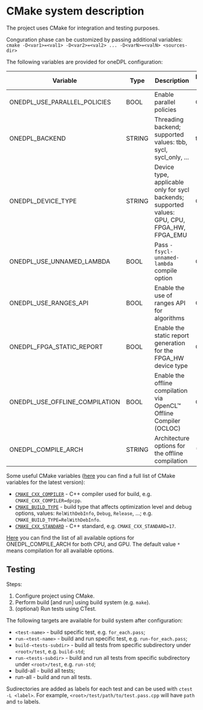 # CMake system description

The project uses CMake for integration and testing purposes.

Conguration phase can be customized by passing additional variables: `cmake -D<var1>=<val1> -D<var2>=<val2> ... -D<varN>=<valN> <sources-dir>`

The following variables are provided for oneDPL configuration:

| Variable                       | Type   | Description                                                                                   | Default value |
|--------------------------------|--------|-----------------------------------------------------------------------------------------------|---------------|
| ONEDPL_USE_PARALLEL_POLICIES   | BOOL   | Enable parallel policies                                                                      | ON            |
| ONEDPL_BACKEND                 | STRING | Threading backend; supported values: tbb, sycl, sycl_only, ...                                | tbb           |
| ONEDPL_DEVICE_TYPE             | STRING | Device type, applicable only for sycl backends; supported values: GPU, CPU, FPGA_HW, FPGA_EMU | GPU           |
| ONEDPL_USE_UNNAMED_LAMBDA      | BOOL   | Pass `-fsycl-unnamed-lambda` compile option                                                   | OFF           |
| ONEDPL_USE_RANGES_API          | BOOL   | Enable the use of ranges API for algorithms                                                   | OFF           |
| ONEDPL_FPGA_STATIC_REPORT      | BOOL   | Enable the static report generation for the FPGA_HW device type                               | OFF           |
| ONEDPL_USE_OFFLINE_COMPILATION | BOOL   | Enable the offline compilation via OpenCL™ Offline Compiler (OCLOC)                           | OFF           |
| ONEDPL_COMPILE_ARCH            | STRING | Architecture options for the offline compilation                                              | *             |

Some useful CMake variables ([here](https://cmake.org/cmake/help/latest/manual/cmake-variables.7.html) you can find a full list of CMake variables for the latest version):

- [`CMAKE_CXX_COMPILER`](https://cmake.org/cmake/help/latest/variable/CMAKE_LANG_COMPILER.html) - C++ compiler used for build, e.g. `CMAKE_CXX_COMPILER=dpcpp`.
- [`CMAKE_BUILD_TYPE`](https://cmake.org/cmake/help/latest/variable/CMAKE_BUILD_TYPE.html) - build type that affects optimization level and debug options, values: `RelWithDebInfo`, `Debug`, `Release`, ...; e.g. `CMAKE_BUILD_TYPE=RelWithDebInfo`.
- [`CMAKE_CXX_STANDARD`](https://cmake.org/cmake/help/latest/variable/CMAKE_CXX_STANDARD.html) - C++ standard, e.g. `CMAKE_CXX_STANDARD=17`.

[Here](https://software.intel.com/content/www/us/en/develop/documentation/oneapi-dpcpp-cpp-compiler-dev-guide-and-reference/top/compilation/ahead-of-time-compilation.html) you can find the list of all available options for ONEDPL_COMPILE_ARCH for both CPU, and GPU.
The default value `*` means compilation for all available options.

## Testing

Steps:

1. Configure project using CMake.
2. Perform build [and run] using build system (e.g. `make`).
3. (optional) Run tests using CTest.

The following targets are available for build system after configuration:

- `<test-name>` - build specific test, e.g. `for_each.pass`;
- `run-<test-name>` - build and run specific test, e.g. `run-for_each.pass`;
- `build-<tests-subdir>` - build all tests from specific subdirectory under `<root>/test`, e.g. `build-std`;
- `run-<tests-subdir>` - build and run all tests from specific subdirectory under `<root>/test`, e.g. `run-std`;
- build-all - build all tests;
- run-all - build and run all tests.

Sudirectories are added as labels for each test and can be used with `ctest -L <label>`.
For example, `<root>/test/path/to/test.pass.cpp` will have `path` and `to` labels.

